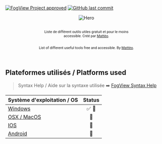 [![FogView Project approved](https://img.shields.io/badge/FogView%20Quality-approved-00cc66.svg)](https://fogview.web-edu.fr) [![GitHub last commit](https://img.shields.io/github/last-commit/mattixnow/usefultools.svg)](https://github.com/mattixnow/usefultools)
<div align="center">
<img src="https://github.com/MattixNow/usefultools/blob/master/res/UsefulTools%20Hero.svg" alt="Hero" id="hero">
<br>
<br>

<div align="center" style="display:inline-block;width:300px;padding:12px;font-size: 0.8em;font-family: Roboto, Helvetica, Arial;">Liste de différent outils utiles gratuit et pour le moins accessible. Créé par <a href="https://github.com/MattixNow">Mattèo</a>.</div>
<div align="center" style="display:inline-block;width:300px;padding:12px;font-size: 0.8em;font-family: Roboto, Helvetica, Arial;">List of different useful tools free and accessible. By <a href="https://github.com/MattixNow">Mattèo</a>.</div>
</div>
<br>

## Plateformes utilisés / Platforms used
> Syntax Help / Aide sur la syntaxe utilisée :arrow_right: [FogView Syntax Help](https://github.com/FogViewLab/Projects/blob/master/Syntax.md)

| Système d'exploitation / OS | Status                      |
| --------------------------- | :-------------------------: |
| [Windows](Windows.md)       | :white_check_mark: :wrench: |
| [OSX / MacOS](OSX.md)       | :memo:                      |
| [IOS](IOS.md)               | :memo:                      |
| [Android](Android.md)       | :memo:                      |
